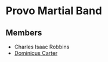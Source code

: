 # Provo Martial Band

## Members
* Charles Isaac Robbins
* [Dominicus Carter](../people/dominicus-carter.md)